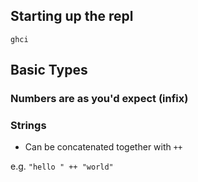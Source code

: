 ## Starting up the repl

```ghci```

## Basic Types

### Numbers are as you'd expect (infix)

### Strings

- Can be concatenated together with ```++```

e.g. ```"hello " ++ "world"``` 
